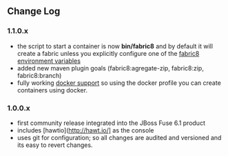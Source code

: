 ## Change Log

### 1.1.0.x

* the script to start a container is now **bin/fabric8** and by default it will create a fabric unless you explicitly configure one of the [fabric8 environment variables]()
* added new maven plugin goals (fabric8:agregate-zip, fabric8:zip, fabric8:branch)
* fully working [docker support](http://fabric8.io/#/site/book/doc/index.md?chapter=docker_md) so using the docker profile you can create containers using docker.

### 1.0.0.x

* first community release integrated into the JBoss Fuse 6.1 product
* includes [hawtio](http://hawt.io/] as the console
* uses git for configuration; so all changes are audited and versioned and its easy to revert changes.